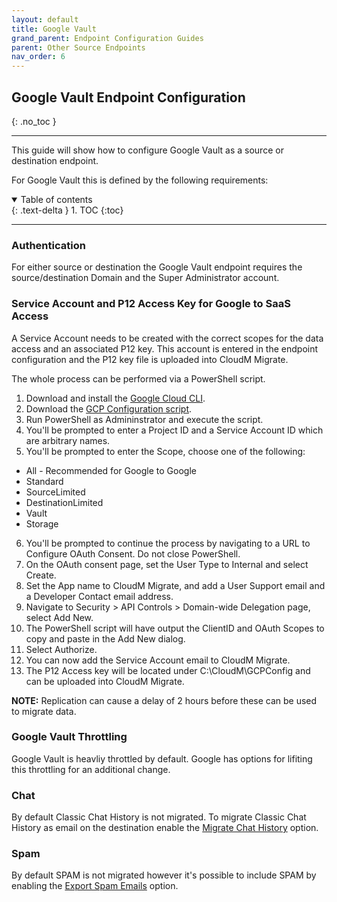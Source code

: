 ```yaml
---
layout: default
title: Google Vault
grand_parent: Endpoint Configuration Guides
parent: Other Source Endpoints
nav_order: 6
---
```


## Google Vault Endpoint Configuration
{: .no_toc }

---

This guide will show how to configure Google Vault as a source or destination endpoint. 

For Google Vault this is defined by the following requirements:

<a name="top"></a>
<details open markdown="block">
  <summary>
    Table of contents
  </summary>
  {: .text-delta }
1. TOC
{:toc}
</details>

---

### Authentication

For either source or destination the Google Vault endpoint requires the source/destination Domain and the Super Administrator account. 

### Service Account and P12 Access Key for Google to SaaS Access

A Service Account needs to be created with the correct scopes for the data access and an associated P12 key. This account is entered in the endpoint configuration and the P12 key file is uploaded into CloudM Migrate. 

The whole process can be performed via a PowerShell script. 

1. Download and install the <a href="https://cloud.google.com/sdk/docs/install">Google Cloud CLI</a>.
2. Download the <a href="https://bitbucket.org/cloudsols/cloudm-public/src/main/Migrate/PowerShell/GCP_Configuration.ps1">GCP Configuration script<a/>.
3. Run PowerShell as Admininstrator and execute the script. 
4. You'll be prompted to enter a Project ID and a Service Account ID which are arbitrary names. 
5. You'll be prompted to enter the Scope, choose one of the following:
  - All - Recommended for Google to Google
  - Standard
  - SourceLimited
  - DestinationLimited
  - Vault
  - Storage
6. You'll be prompted to continue the process by navigating to a URL to Configure OAuth Consent. Do not close PowerShell. 
7. On the OAuth consent page, set the User Type to Internal and select Create.
8. Set the App name to CloudM Migrate, and add a User Support email and a Developer Contact email address.
9. Navigate to Security > API Controls > Domain-wide Delegation page, select Add New.
10. The PowerShell script will have output the ClientID and OAuth Scopes to copy and paste in the Add New dialog. 
11. Select Authorize. 
12. You can now add the Service Account email to CloudM Migrate. 
13. The P12 Access key will be located under C:\CloudM\GCPConfig and can be uploaded into CloudM Migrate. 

**NOTE:** Replication can cause a delay of 2 hours before these can be used to migrate data. 

### Google Vault Throttling

Google Vault is heavliy throttled by default. Google has options for lifiting this throttling for an additional change. 
  
### Chat 
  
By default Classic Chat History is not migrated. To migrate Classic Chat History as email on the destination enable the <a href="https://cloudm-migrate.github.io/documentation/Engineering-Reference/GoogleVaultSourceAO.html#chathist">Migrate Chat History</a> option.
 
### Spam
  
By default SPAM is not migrated however it's possible to include SPAM by enabling the <a href="https://cloudm-migrate.github.io/documentation/Engineering-Reference/GoogleVaultSourceAO.html#export-spam-emails-">Export Spam Emails</a> option.

